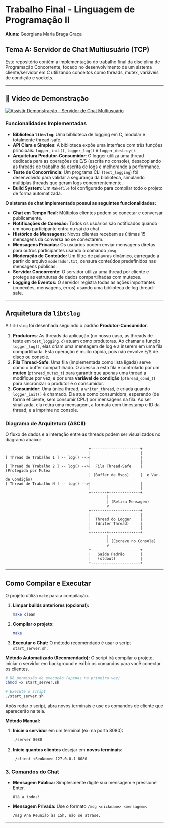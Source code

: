# Trabalho Final - Linguagem de Programação II
**Aluna:** Georgiana Maria Braga Graça
## Tema A: Servidor de Chat Multiusuário (TCP)

Este repositório contém a implementação do trabalho final da disciplina de Programação Concorrente, focado no desenvolvimento de um sistema cliente/servidor em C utilizando conceitos como threads, mutex, variáveis de condição e sockets.

---

## 🎥 Vídeo de Demonstração

[![Assistir Demonstração - Servidor de Chat Multiusuário](https://img.youtube.com/vi/_E0mlEIwe-o/0.jpg)](https://www.youtube.com/watch?v=_E0mlEIwe-o)

### Funcionalidades Implementadas

* **Biblioteca `libtslog`**: Uma biblioteca de logging em C, modular e totalmente thread-safe.
* **API Clara e Simples**: A biblioteca expõe uma interface com três funções principais: `logger_init()`, `logger_log()` e `logger_destroy()`.
* **Arquitetura Produtor-Consumidor**: O logger utiliza uma thread dedicada para as operações de E/S (escrita no console), desacoplando as threads de trabalho da escrita de logs e melhorando a performance.
* **Teste de Concorrência**: Um programa CLI (`test_logging`) foi desenvolvido para validar a segurança da biblioteca, simulando múltiplas threads que geram logs concorrentemente.
* **Build System**: Um `Makefile` foi configurado para compilar todo o projeto de forma automatizada.

**O sistema de chat implementado possui as seguintes funcionalidades:**

* **Chat em Tempo Real:** Múltiplos clientes podem se conectar e conversar publicamente.
* **Notificações de Conexão:** Todos os usuários são notificados quando um novo participante entra ou sai do chat.
* **Histórico de Mensagens:** Novos clientes recebem as últimas 15 mensagens da conversa ao se conectarem.
* **Mensagens Privadas:** Os usuários podem enviar mensagens diretas para outros participantes usando o comando `/msg`.
* **Moderação de Conteúdo:** Um filtro de palavras dinâmico, carregado a partir do arquivo `moderador.txt`, censura conteúdos predefinidos nas mensagens públicas.
* **Servidor Concorrente:** O servidor utiliza uma thread por cliente e protege as estruturas de dados compartilhadas com mutexes.
* **Logging de Eventos:** O servidor registra todas as ações importantes (conexões, mensagens, erros) usando uma biblioteca de log thread-safe.

---

## Arquitetura da `libtslog`

A `libtslog` foi desenhada seguindo o padrão **Produtor-Consumidor**.

1.  **Produtores**: As threads da aplicação (no nosso caso, as threads de teste em `test_logging.c`) atuam como produtoras. Ao chamar a função `logger_log()`, elas criam uma mensagem de log e a inserem em uma fila compartilhada. Esta operação é muito rápida, pois não envolve E/S de disco ou console.
2.  **Fila Thread-Safe**: Uma fila (implementada como lista ligada) serve como o buffer compartilhado. O acesso a esta fila é controlado por um **mutex** (`pthread_mutex_t`) para garantir que apenas uma thread a modifique por vez, e por uma **variável de condição** (`pthread_cond_t`) para sincronizar o produtor e o consumidor.
3.  **Consumidor**: Uma única thread, a `writer_thread`, é criada quando `logger_init()` é chamado. Ela atua como consumidora, esperando (de forma eficiente, sem consumir CPU) por mensagens na fila. Ao ser sinalizada, ela retira uma mensagem, a formata com timestamp e ID da thread, e a imprime no console.

### Diagrama de Arquitetura (ASCII)

O fluxo de dados e a interação entre as threads podem ser visualizados no diagrama abaixo:

```
                                     +----------------------+
                                     |                      |
[ Thread de Trabalho 1 ] -- log() -->|                      |
                                     |                      |
[ Thread de Trabalho 2 ] -- log() -->|  Fila Thread-Safe    | (Protegida por Mutex
                                     | (Buffer de Msgs)     |  e Var. de Condição)
[ Thread de Trabalho N ] -- log() -->|                      |
                                     |                      |
                                     +-------+--------------+
                                             |
                                             | (Retira Mensagem)
                                             v
                                     +----------------------+
                                     |                      |
                                     |  Thread do Logger    |
                                     |  (Writer Thread)     |
                                     |                      |
                                     +-------+--------------+
                                             |
                                             | (Escreve no Console)
                                             v
                                     +----------------------+
                                     |   Saída Padrão       |
                                     |   (stdout)           |
                                     +----------------------+
```

---

## Como Compilar e Executar

O projeto utiliza `make` para a compilação.

1.  **Limpar builds anteriores (opcional):**
    ```bash
    make clean
    ```

2.  **Compilar o projeto:**
    ```bash
    make
    ```

3.  **Executar o Chat:**
O método recomendado é usar o script `start_server.sh`.

**Método Automatizado (Recomendado):**
O script irá compilar o projeto, iniciar o servidor em background e exibir os comandos para você conectar os clientes.
```bash
# Dê permissão de execução (apenas na primeira vez)
chmod +x start_server.sh

# Execute o script
./start_server.sh
```
Após rodar o script, abra novos terminais e use os comandos de cliente que aparecerão na tela.

**Método Manual:**
1.  **Inicie o servidor** em um terminal (ex: na porta 8080):
    ```bash
    ./server 8080
    ```
2.  **Inicie quantos clientes** desejar em **novos terminais**:
    ```bash
    ./client <SeuNome> 127.0.0.1 8080
    ```

### 3. Comandos do Chat

* **Mensagem Pública:** Simplesmente digite sua mensagem e pressione Enter.
    ```
    Olá a todos!
    ```
* **Mensagem Privada:** Use o formato `/msg <nickname> <mensagem>`.
    ```
    /msg Ana Reunião às 15h, não se atrase.
    ```
---